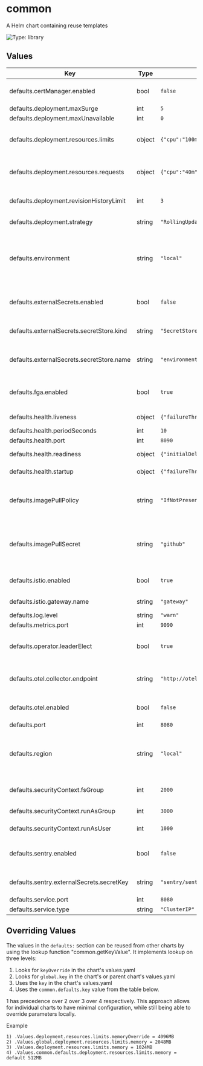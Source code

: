 # common

A Helm chart containing reuse templates

![Type: library](https://img.shields.io/badge/Type-library-informational?style=flat-square)
## Values
| Key | Type | Default | Description |
|-----|------|---------|-------------|
| defaults.certManager.enabled | bool | `false` | toggle to enable/disable cert-manager |
| defaults.deployment.maxSurge | int | `5` | maxSurge |
| defaults.deployment.maxUnavailable | int | `0` | maxUnavailable |
| defaults.deployment.resources.limits | object | `{"cpu":"100m","memory":"512Mi"}` | cpu and memory limits for the deployment |
| defaults.deployment.resources.requests | object | `{"cpu":"40m","memory":"50Mi"}` | cpu and memory requests for the deployment |
| defaults.deployment.revisionHistoryLimit | int | `3` | deployment revision history limit |
| defaults.deployment.strategy | string | `"RollingUpdate"` | deployment strategy |
| defaults.environment | string | `"local"` | default environment, this value is primarily used for observability, e.g. logs |
| defaults.externalSecrets.enabled | bool | `false` | toggle to enable/disable external-secrets |
| defaults.externalSecrets.secretStore.kind | string | `"SecretStore"` | the default kind to be used in external secrets |
| defaults.externalSecrets.secretStore.name | string | `"environment-store"` | the default store name to be used in external secrets |
| defaults.fga.enabled | bool | `true` | toggle to enable/disable experimental FGA features |
| defaults.health.liveness | object | `{"failureThreshold":1,"path":"/healthz"}` | liveness probe parameters |
| defaults.health.periodSeconds | int | `10` | health period |
| defaults.health.port | int | `8090` | health port |
| defaults.health.readiness | object | `{"initialDelaySeconds":5,"path":"/readyz","periodSeconds":10}` | readiness probe parameters |
| defaults.health.startup | object | `{"failureThreshold":30,"path":"/readyz"}` | startup probe parameters |
| defaults.imagePullPolicy | string | `"IfNotPresent"` | imagePullPolicy is the policy to use when pulling images for all charts |
| defaults.imagePullSecret | string | `"github"` | imagePullSecret is the name of the secret that holds the docker registry credentials |
| defaults.istio.enabled | bool | `true` | toggle to enable/disable istio |
| defaults.istio.gateway.name | string | `"gateway"` | name of the gateway |
| defaults.log.level | string | `"warn"` | default log level |
| defaults.metrics.port | int | `9090` | metrics port |
| defaults.operator.leaderElect | bool | `true` | By default operators participate in leader election |
| defaults.otel.collector.endpoint | string | `"http://otel-collector:4317"` | the OpenTelemetry collector endpoint |
| defaults.otel.enabled | bool | `false` | toggle to enable/disable OpenTelemetry |
| defaults.port | int | `8080` | service port |
| defaults.region | string | `"local"` | default region, this value is primarily used for observability, e.g. logs |
| defaults.securityContext.fsGroup | int | `2000` | fsGroup id to run the container |
| defaults.securityContext.runAsGroup | int | `3000` | group id to run the container |
| defaults.securityContext.runAsUser | int | `1000` | user id to run the container |
| defaults.sentry.enabled | bool | `false` | toggle to enable/disable sentry integration |
| defaults.sentry.externalSecrets.secretKey | string | `"sentry/sentry-dsn"` | the secret name that holds the sentry DSNs |
| defaults.service.port | int | `8080` |  |
| defaults.service.type | string | `"ClusterIP"` |  |

## Overriding Values

The values in the `defaults:` section can be reused from other charts by using the lookup function "common.getKeyValue". It implements lookup on three levels:

1. Looks for `keyOverride` in the chart's values.yaml
2. Looks for `global.key` in the chart's or parent chart's values.yaml
3. Uses the `key` in the chart's values.yaml
4. Uses the `common.defaults.key` value from the table below.

1 has precedence over 2 over 3 over 4 respectively. This approach allows for individual charts to have minimal configuration, while still being able to override parameters locally.

Example
```
1) .Values.deployment.resources.limits.memoryOverride = 4096MB
2) .Values.global.deployment.resources.limits.memory = 2048MB
3) .Values.deployment.resources.limits.memory = 1024MB
4) .Values.common.defaults.deployment.resources.limits.memory = default 512MB
```
